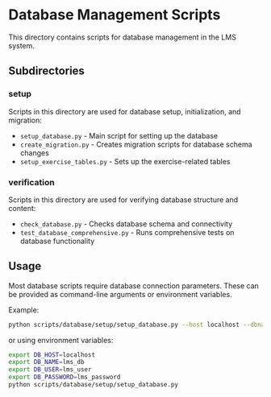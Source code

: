 # Database Management Scripts

This directory contains scripts for database management in the LMS system.

## Subdirectories

### setup

Scripts in this directory are used for database setup, initialization, and migration:

- `setup_database.py` - Main script for setting up the database
- `create_migration.py` - Creates migration scripts for database schema changes
- `setup_exercise_tables.py` - Sets up the exercise-related tables

### verification

Scripts in this directory are used for verifying database structure and content:

- `check_database.py` - Checks database schema and connectivity
- `test_database_comprehensive.py` - Runs comprehensive tests on database functionality

## Usage

Most database scripts require database connection parameters. These can be provided as command-line arguments or environment variables.

Example:
```bash
python scripts/database/setup/setup_database.py --host localhost --dbname lms_db --user lms_user --password lms_password
```

or using environment variables:

```bash
export DB_HOST=localhost
export DB_NAME=lms_db
export DB_USER=lms_user
export DB_PASSWORD=lms_password
python scripts/database/setup/setup_database.py
``` 